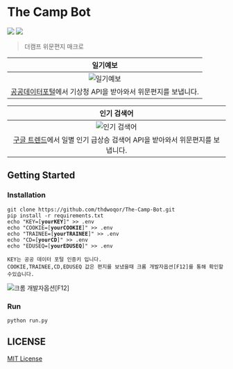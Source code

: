 # The Camp Bot
<a href="https://github.com/features/actions"><img src="https://img.shields.io/badge/GitHub Actions-2088FF?style=for-the-badge&logo=GitHub Actions&logoColor=white"/></a>
<a href="https://www.selenium.dev/"><img src="https://img.shields.io/badge/Python-3776AB?style=for-the-badge&logo=Python&logoColor=white"/></a>  
>더캠프 위문편지 매크로

| **일기예보** | 
| :---: | 
| ![일기예보](https://user-images.githubusercontent.com/83541246/164165614-9a69def9-3dbd-4434-8b73-0858ae0daf3f.PNG)| 
| [공공데이터포털](https://www.data.go.kr/tcs/dss/selectApiDataDetailView.do?publicDataPk=15084084)에서 기상청 API을 받아와서 위문편지를 보냅니다. |

| **인기 검색어** |
| :---: | 
| ![인기 검색어](https://user-images.githubusercontent.com/83541246/164166706-7016726b-aa11-4684-a4f5-18dcd7e28ceb.PNG) |
| [구글 트렌드](https://trends.google.co.kr/trends/trendingsearches/daily?geo=KR)에서 일별 인기 급상승 검색어 API을 받아와서 위문편지를 보냅니다. |  
## Getting Started  

### Installation
<pre><code>git clone https://github.com/thdwoqor/The-Camp-Bot.git
pip install -r requirements.txt
echo "KEY=[<b>yourKEY</b>]" >> .env
echo "COOKIE=[<b>yourCOOKIE</b>]" >> .env
echo "TRAINEE=[<b>yourTRAINEE</b>]" >> .env
echo "CD=[<b>yourCD</b>]" >> .env
echo "EDUSEQ=[<b>yourEDUSEQ</b>]" >> .env
</code></pre>
`KEY는 공공 데이터 포털 인증키 입니다.`  
`COOKIE,TRAINEE,CD,EDUSEQ 값은 편지를 보냈을때 크롬 개발자옵션[F12]를 통해 확인할수있습니다.`  

![크롬 개발자옵션[F12]](https://user-images.githubusercontent.com/83541246/164168005-76c61c8e-ebc5-4e5a-bc9e-017101f6e97b.jpg)


### Run

<pre><code>python run.py</code></pre>

## LICENSE

[MIT License](./LICENSE)
